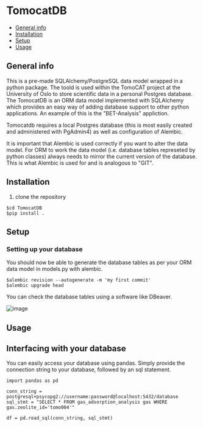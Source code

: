 # TomocatDB
* [General info](#general-info)
* [Installation](#installation)
* [Setup](#setup)
* [Usage](#usage)

## General info
This is a pre-made SQLAlchemy/PostgreSQL data model wrapped in a python package. The toold is used within the TomoCAT project at the University of Oslo to store scientific data in a personal Postgres database. The TomocatDB is an ORM data model implemented with SQLAlchemy which provides an easy way of adding database support to other python applications. An example of this is the "BET-Analysis" appliction.

Tomocatdb requires a local Postgres database (this is most easily created and administered with PgAdmin4) as well as configuration of Alembic.

It is important that Alembic is used correctly if you want to alter the data model. For ORM to work the data model (i.e. database tables represeted by python classes) always needs to mirror the current version of the database. This is what Alembic is used for and is analogous to "GIT".

## Installation

1. clone the repository

```
$cd TomocatDB
$pip install .
```

## Setup
### Setting up your database
You should now be able to generate the database tables as per your ORM data model in models.py with alembic.

```
$alembic revision --autogenerate -m 'my first commit'
$alembic upgrade head
```

You can check the database tables using a software like DBeaver.

![image](https://user-images.githubusercontent.com/70808555/130825089-6345a73e-07a6-43d8-833d-02596be9b58b.png)

## Usage
## Interfacing with your database

You can easily access your database using pandas. Simply provide the connection string
to your database, followed by an sql statement.

```
import pandas as pd

conn_string = postgresql+psycopg2://username:password@localhost:5432/database
sql_stmt = "SELECT * FROM gas_adsorption_analysis gas WHERE gas.zeolite_id='tomo004'"

df = pd.read_sql(conn_string, sql_stmt)
```


